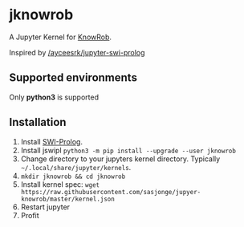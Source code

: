 # jknowrob
A Jupyter Kernel for [KnowRob](https://github.com/knowrob/knowrob).

Inspired by [/ayceesrk/jupyter-swi-prolog](https://github.com/kayceesrk/jupyter-swi-prolog)

## Supported environments

Only **python3** is supported

## Installation

1. Install [SWI-Prolog](http://www.swi-prolog.org).
2. Install jswipl `python3 -m pip install --upgrade --user jknowrob`
3. Change directory to your jupyters kernel directory. Typically `~/.local/share/jupyter/kernels`.
4. `mkdir jknowrob && cd jknowrob`
5. Install kernel spec: `wget https://raw.githubusercontent.com/sasjonge/jupyer-knowrob/master/kernel.json`
6. Restart jupyter
7. Profit
